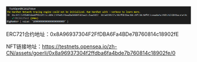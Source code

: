 ![4dad18f5f35fac77ece6a1a5c714d06](4dad18f5f35fac77ece6a1a5c714d06.png)





ERC721合约地址：0x8A96937304F2FfDBA6Fa4BDe7B760814c18902fE

NFT链接地址：https://testnets.opensea.io/zh-CN/assets/goerli/0x8a96937304f2ffdba6fa4bde7b760814c18902fe/0
